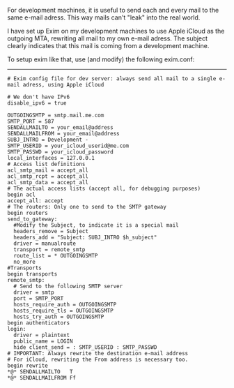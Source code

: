 For development machines, it is useful to send each and every mail to the same e-mail adress. This way mails can't "leak" into the real world.

I have set up Exim on my development machines to use Apple iCloud as the outgoing MTA, rewriting all mail to my own e-mail adress. The subject clearly indicates that this mail is coming from a development machine.

To setup exim like that, use (and modify) the following exim.conf:

---

    # Exim config file for dev server: always send all mail to a single e-mail adress, using Apple iCloud

    # We don't have IPv6
    disable_ipv6 = true

    OUTGOINGSMTP = smtp.mail.me.com
    SMTP_PORT = 587
    SENDALLMAILTO = your_email@address
    SENDALLMAILFROM = your_email@address
    SUBJ_INTRO = Development -
    SMTP_USERID = your_icloud_userid@me.com
    SMTP_PASSWD = your_icloud_password
    local_interfaces = 127.0.0.1
    # Access list definitions
    acl_smtp_mail = accept_all
    acl_smtp_rcpt = accept_all
    acl_smtp_data = accept_all
    # The actual access lists (accept all, for debugging purposes)
    begin acl
    accept_all: accept
    # The routers: Only one to send to the SMTP gateway
    begin routers
    send_to_gateway:
      #Modify the Subject, to indicate it is a special mail
      headers_remove = Subject
      headers_add = "Subject: SUBJ_INTRO $h_subject"
      driver = manualroute
      transport = remote_smtp
      route_list = * OUTGOINGSMTP
      no_more
    #Transports
    begin transports
    remote_smtp:
      # Send to the following SMTP server
      driver = smtp
      port = SMTP_PORT
      hosts_require_auth = OUTGOINGSMTP
      hosts_require_tls = OUTGOINGSMTP
      hosts_try_auth = OUTGOINGSMTP
    begin authenticators
    login:
      driver = plaintext
      public_name = LOGIN
      hide client_send = : SMTP_USERID : SMTP_PASSWD
    # IMPORTANT: Always rewrite the destination e-mail address
    # For iCloud, rewriting the From address is necessary too.
    begin rewrite
    *@* SENDALLMAILTO   T
    *@* SENDALLMAILFROM Ff
